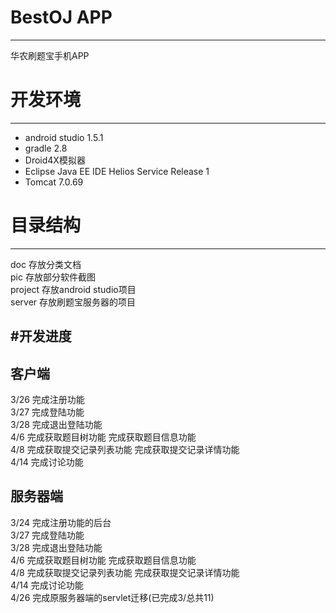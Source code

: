# BestOJ APP 
---

华农刷题宝手机APP  
  
# 开发环境
---

* android studio 1.5.1  
* gradle 2.8  
* Droid4X模拟器
* Eclipse Java EE IDE Helios Service Release 1  
* Tomcat 7.0.69  

# 目录结构
---
doc		存放分类文档  
pic		存放部分软件截图  
project 存放android studio项目  
server 	存放刷题宝服务器的项目

#开发进度
---
客户端
---
3/26 	完成注册功能  
3/27 	完成登陆功能  
3/28 	完成退出登陆功能  
4/6		完成获取题目树功能 完成获取题目信息功能  
4/8		完成获取提交记录列表功能 完成获取提交记录详情功能  
4/14	完成讨论功能  

服务器端
---
3/24 	完成注册功能的后台  
3/27 	完成登陆功能  
3/28 	完成退出登陆功能  
4/6		完成获取题目树功能 完成获取题目信息功能  
4/8		完成获取提交记录列表功能 完成获取提交记录详情功能  
4/14	完成讨论功能  
4/26	完成原服务器端的servlet迁移(已完成3/总共11)  